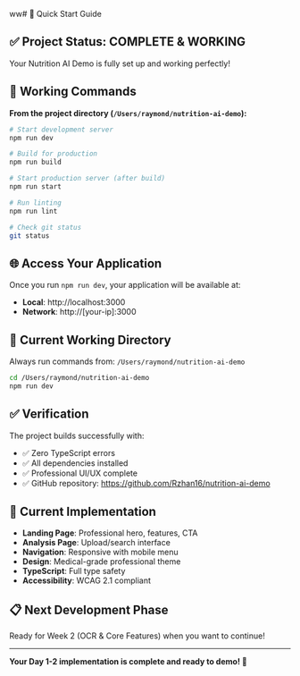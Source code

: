 ww# 🚀 Quick Start Guide

## ✅ Project Status: COMPLETE & WORKING

Your Nutrition AI Demo is fully set up and working perfectly! 

## 🔧 Working Commands

**From the project directory (`/Users/raymond/nutrition-ai-demo`):**

```bash
# Start development server
npm run dev

# Build for production
npm run build

# Start production server (after build)
npm run start

# Run linting
npm run lint

# Check git status
git status
```

## 🌐 Access Your Application

Once you run `npm run dev`, your application will be available at:
- **Local**: http://localhost:3000
- **Network**: http://[your-ip]:3000

## 📁 Current Working Directory

Always run commands from: `/Users/raymond/nutrition-ai-demo`

```bash
cd /Users/raymond/nutrition-ai-demo
npm run dev
```

## ✅ Verification

The project builds successfully with:
- ✅ Zero TypeScript errors
- ✅ All dependencies installed
- ✅ Professional UI/UX complete
- ✅ GitHub repository: https://github.com/Rzhan16/nutrition-ai-demo

## 🎯 Current Implementation

- **Landing Page**: Professional hero, features, CTA
- **Analysis Page**: Upload/search interface
- **Navigation**: Responsive with mobile menu
- **Design**: Medical-grade professional theme
- **TypeScript**: Full type safety
- **Accessibility**: WCAG 2.1 compliant

## 📋 Next Development Phase

Ready for Week 2 (OCR & Core Features) when you want to continue!

---

**Your Day 1-2 implementation is complete and ready to demo! 🎉** 